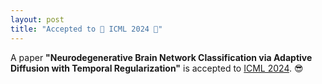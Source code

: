 ```yaml
---
layout: post
title: "Accepted to 🎉 ICML 2024 🎉"
---
```


A paper **"Neurodegenerative Brain Network Classification via Adaptive Diffusion with Temporal Regularization"** is accepted to [ICML 2024](https://icml.cc/). 😎